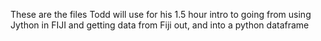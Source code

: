 These are the files Todd will use for his 1.5 hour intro to going from using Jython in FIJI and getting data from Fiji out, and into a python dataframe

